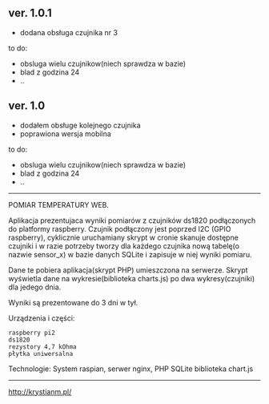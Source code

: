 ver. 1.0.1
--------------------------------------------------------------------------------
* dodana obsługa czujnika nr 3

to do:
* obsluga wielu czujnikow(niech sprawdza w bazie)
* blad z godzina 24
* ..

ver. 1.0
--------------------------------------------------------------------------------
* dodałem obsługe kolejnego czujnika
* poprawiona wersja mobilna

to do:
* obsluga wielu czujnikow(niech sprawdza w bazie)
* blad z godzina 24
* ..
--------------------------------------------------------------------------------
POMIAR TEMPERATURY WEB.

Aplikacja prezentujaca wyniki pomiarów z czujników ds1820 podłączonych do
platformy raspberry. Czujnik podłączony jest poprzed I2C (GPIO raspberry), 
cyklicznie uruchamiany skrypt w cronie skanuje dostępne czujniki i w razie potrzeby 
tworzy dla każdego czujnika nową tabelę(o nazwie sensor_x) w bazie danych SQLite
i zapisuje w niej wyniki pomiaru.

Dane te pobiera aplikacja(skrypt PHP) umieszczona na serwerze. Skrypt wyświetla 
dane na wykresie(biblioteka charts.js) po dwa wykresy(czujniki) dla jedego dnia.

Wyniki są prezentowane do 3 dni w tył.

Urządzenia i części:

    raspberry pi2
    ds1820
    rezystory 4,7 kOhma
    płytka uniwersalna 

Technologie:
    System raspian, serwer nginx,
    PHP
    SQLite
    biblioteka chart.js
    

--------------------------------------------------------------------------------
http://krystianm.pl/
